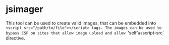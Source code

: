 # jsimager

This tool can be used to create valid images, that can be embedded into `<script src="/path/to/file"></script> tags. The images can be used to bypass CSP on sites that allow image upload and allow `'self'` as `script-src` directive.
